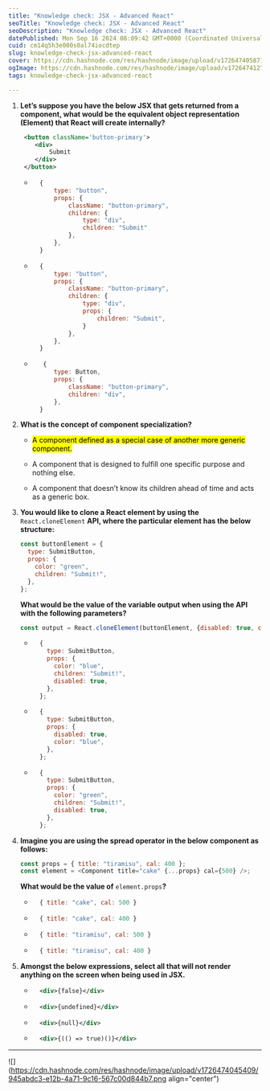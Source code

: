 ```yaml
---
title: "Knowledge check: JSX - Advanced React"
seoTitle: "Knowledge check: JSX - Advanced React"
seoDescription: "Knowledge check: JSX - Advanced React"
datePublished: Mon Sep 16 2024 08:09:42 GMT+0000 (Coordinated Universal Time)
cuid: cm14q5h3e000s0al74iocdtep
slug: knowledge-check-jsx-advanced-react
cover: https://cdn.hashnode.com/res/hashnode/image/upload/v1726474058716/e4994f6a-2777-4366-a4d3-e7e6f30e82ea.jpeg
ogImage: https://cdn.hashnode.com/res/hashnode/image/upload/v1726474127419/7f53ccab-aee3-4cf6-aa04-1fa2dbff79bd.jpeg
tags: knowledge-check-jsx-advanced-react

---
```


1. **Let’s suppose you have the below JSX that gets returned from a component, what would be the equivalent object representation (Element) that React will create internally?**
    
    ```xml
     <button className='button-primary'>
        <div>
            Submit
        </div>
     </button>
    ```
    
    * ```javascript
        {
            type: "button",
            props: {
                className: "button-primary",
                children: {
                    type: "div",
                    children: "Submit"
                },
            },
        }
        ```
        
    * ```javascript
        {
            type: "button",
            props: {
                className: "button-primary",
                children: {
                    type: "div",
                    props: {
                        children: "Submit",
                    } 
                },
            },
        }
        ```
        
    * ```javascript
         {
            type: Button,
            props: {
                className: "button-primary",
                children: "div",
            },
        }
        ```
        
2. **What is the concept of component specialization?**
    
    * <mark>A component defined as a special case of another more generic component.</mark>
        
    * A component that is designed to fulfill one specific purpose and nothing else.
        
    * A component that doesn’t know its children ahead of time and acts as a generic box.
        
3. **You would like to clone a React element by using the** `React.cloneElement` **API, where the particular element has the below structure:**
    
    ```javascript
    const buttonElement = {
      type: SubmitButton,
      props: {
        color: "green",
        children: "Submit!",
      },
    };
    ```
    
    **What would be the value of the variable output when using the API with the following parameters?**
    
    ```javascript
    const output = React.cloneElement(buttonElement, {disabled: true, color: “blue” });
    ```
    
    * ```javascript
        {
          type: SubmitButton,
          props: {
            color: "blue",
            children: "Submit!",
            disabled: true,
          },
        };
        ```
        
    * ```javascript
        {
          type: SubmitButton,
          props: {
            disabled: true,
            color: "blue",
          },
        };
        ```
        
    * ```javascript
        {
          type: SubmitButton,
          props: {
            color: "green",
            children: "Submit!",
            disabled: true,
          },
        };
        ```
        
4. **Imagine you are using the spread operator in the below component as follows:**
    
    ```javascript
    const props = { title: "tiramisu", cal: 400 };
    const element = <Component title="cake" {...props} cal={500} />;
    ```
    
    **What would be the value of** `element.props`**?**
    
    * ```javascript
        { title: "cake", cal: 500 }
        ```
        
    * ```javascript
        { title: "cake", cal: 400 }
        ```
        
    * ```javascript
        { title: "tiramisu", cal: 500 }
        ```
        
    * ```javascript
        { title: "tiramisu", cal: 400 }
        ```
        
5. **Amongst the below expressions, select all that will not render anything on the screen when being used in JSX.**
    
    * ```xml
        <div>{false}</div>
        ```
        
    * ```xml
        <div>{undefined}</div> 
        ```
        
    * ```xml
        <div>{null}</div>
        ```
        
    * ```xml
        <div>{(() => true)()}</div>
        ```
        

---

![](https://cdn.hashnode.com/res/hashnode/image/upload/v1726474045409/945abdc3-e12b-4a71-9c16-567c00d844b7.png align="center")
